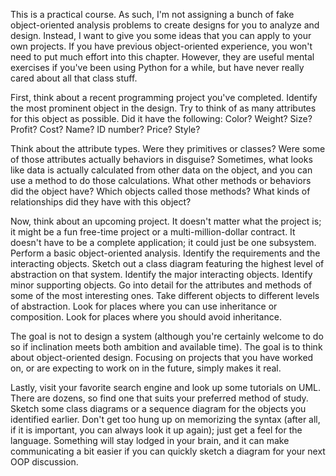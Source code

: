 This is a practical course. As such, I'm not assigning a  bunch of fake object-oriented analysis problems to create designs for  you to analyze and design. Instead, I want to give you some ideas  that you can apply to your own projects. If you have previous  object-oriented experience, you won't need to put much effort into this  chapter. However, they are useful mental exercises if you've been using  Python for a while, but have never really cared about all that class  stuff.

First, think about a recent programming project you've  completed. Identify the most prominent object in the design. Try to  think of as many attributes for this object as possible. Did it have the  following: Color? Weight? Size? Profit? Cost? Name? ID number? Price?  Style?

Think about the attribute types. Were they primitives or  classes? Were some of those attributes actually behaviors in disguise?  Sometimes, what looks like data is actually calculated from other data  on the object, and you can use a method to do those calculations. What  other methods or behaviors did the object have? Which objects called  those methods? What kinds of relationships did they have with this  object?

Now, think about an upcoming project. It doesn't matter  what the project is; it might be a fun free-time project or a  multi-million-dollar contract. It doesn't have to be a complete  application; it could just be one subsystem. Perform a basic  object-oriented analysis. Identify the requirements and the interacting  objects. Sketch out a class diagram featuring the highest level of  abstraction on that system. Identify the major interacting objects.  Identify minor supporting objects. Go into detail for the attributes and  methods of some of the most interesting ones. Take different objects to  different levels of abstraction. Look for places where you can use  inheritance or composition. Look for places where you should avoid  inheritance.

The goal is not to design a system (although you're  certainly welcome to do so if inclination meets both ambition and  available time). The goal is to think about object-oriented design.  Focusing on projects that you have worked on, or are expecting to work  on in the future, simply makes it real.

Lastly, visit your  favorite search engine and look up some tutorials on UML. There are  dozens, so find one that suits your preferred method of study. Sketch  some class diagrams or a sequence diagram for the objects you identified  earlier. Don't get too hung up on memorizing the syntax (after all, if  it is important, you can always look it up again); just get a feel for  the language. Something will stay lodged in your brain, and it can make  communicating a bit easier if you can quickly sketch a diagram for your  next OOP discussion.